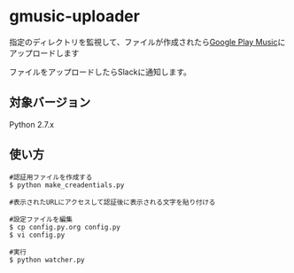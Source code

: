# gmusic-uploader

指定のディレクトリを監視して、ファイルが作成されたら[Google Play Music](https://music.google.com/)にアップロードします

ファイルをアップロードしたらSlackに通知します。

## 対象バージョン

Python 2.7.x

## 使い方

```
#認証用ファイルを作成する
$ python make_creadentials.py

#表示されたURLにアクセスして認証後に表示される文字を貼り付ける

#設定ファイルを編集
$ cp config.py.org config.py
$ vi config.py 

#実行
$ python watcher.py
```